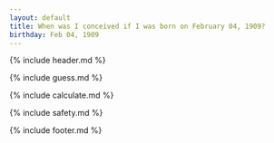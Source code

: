 ```yaml
---
layout: default
title: When was I conceived if I was born on February 04, 1909?
birthday: Feb 04, 1909
---
```


{% include header.md %}

{% include guess.md %}

{% include calculate.md %}

{% include safety.md %}

{% include footer.md %}



